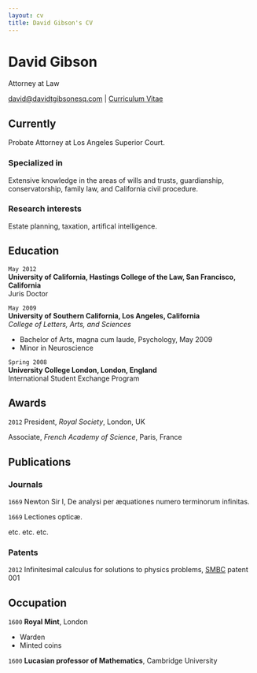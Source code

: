 ```yaml
---
layout: cv
title: David Gibson's CV
---
```


# David Gibson 
Attorney at Law 

<div id="webaddress">
<a href="david@davidtgibsonesq.com">david@davidtgibsonesq.com</a> | <a href="https://www.davidtgibsonesq.com">Curriculum Vitae</a>
</div>


## Currently

Probate Attorney at Los Angeles Superior Court.

### Specialized in

Extensive knowledge in the areas of wills and trusts, guardianship, conservatorship, family law, and California civil procedure.

### Research interests

Estate planning, taxation, artifical intelligence. 


## Education

`May 2012`  
__University of California, Hastings College of the Law, San Francisco, California__  
Juris Doctor  

`May 2009`  
__University of Southern California, Los Angeles, California__  
_College of Letters, Arts, and Sciences_  
- Bachelor of Arts, magna cum laude, Psychology, May 2009  
- Minor in Neuroscience  

`Spring 2008`  
__University College London, London, England__  
International Student Exchange Program  


## Awards

`2012`
President, *Royal Society*, London, UK

Associate, *French Academy of Science*, Paris, France



## Publications

<!-- A list is also available [online](http://scholar.google.co.uk/citations?user=LTOTl0YAAAAJ) -->

### Journals

`1669`
Newton Sir I, De analysi per æquationes numero terminorum infinitas. 

`1669`
Lectiones opticæ.

etc. etc. etc.

### Patents

`2012`
Infinitesimal calculus for solutions to physics problems, [SMBC](http://www.techdirt.com/articles/20121011/09312820678/if-patents-had-been-around-time-newton.shtml) patent 001


## Occupation

`1600`
__Royal Mint__, London

- Warden
- Minted coins

`1600`
__Lucasian professor of Mathematics__, Cambridge University



<!-- ### Footer

Last updated: May 2013 -->



